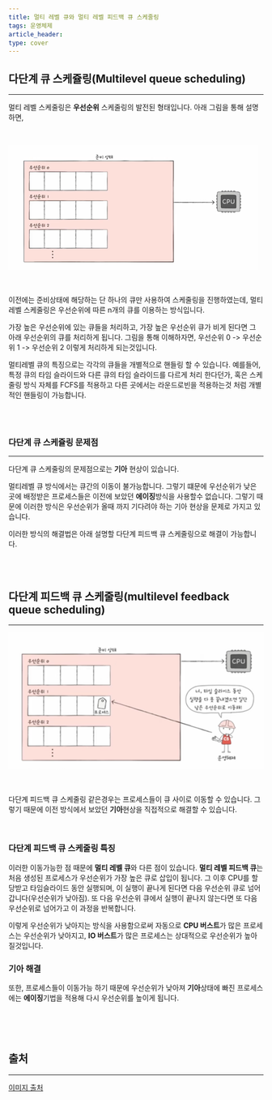 ```yaml
---
title: 멀티 레벨 큐와 멀티 레벨 피드백 큐 스케줄링
tags: 운영체제
article_header:
type: cover
---
```


## 다단계 큐 스케쥴링(Multilevel queue scheduling)

---

멀티 레벨 스케줄링은 **우선순위** 스케줄링의 발전된 형태입니다.
아래 그림을 통해 설명 하면,

<br>

![](https://raw.githubusercontent.com/jickDo/picture/master/OS/study/cp3/15/multilevel_queue.png)

<br>

이전에는 준비상태에 해당하는 단 하나의 큐만 사용하여 스케줄링을 진행하였는데,
멀티레벨 스케줄링은 우선순위에 따른 n개의 큐를 이용하는 방식입니다.

가장 높은 우선순위에 있는 큐들을 처리하고, 가장 높은 우선순위 큐가 비게 된다면 그 아래 우선순위의 큐를 처리하게 됩니다.
그림을 통해 이해하자면, 우선순위 0 -> 우선순위 1 -> 우선순위 2 이렇게 처리하게 되는것입니다.

멀티레벨 큐의 특징으로는 각각의 큐들을 개별적으로 핸들링 할 수 있습니다.
예를들어, 특정 큐의 타임 슬라이드와 다른 큐의 타임 슬라이드를 다르게 처리 한다던가, 혹은 스케줄링 방식 자체를
FCFS를 적용하고 다른 곳에서는 라운드로빈을 적용하는것 처럼 개별적인 핸들링이 가능합니다.

<br>
<br>

### 다단계 큐 스케쥴링 문제점

---

다단계 큐 스케줄링의 문제점으로는 **기아** 현상이 있습니다.

멀티레벨 큐 방식에서는 큐간의 이동이 불가능합니다. 그렇기 떄문에 우선순위가 낮은 곳에 배정받은 프로세스들은
이전에 보았던 **에이징**방식을 사용할수 없습니다. 그렇기 때문에 이러한 방식은 우선순위가 올때 까지 기다려야 하는
기아 현상을 문제로 가지고 있습니다.

이러한 방식의 해결법은 아래 설명할 다단계 피드백 큐 스케줄링으로 해결이 가능합니다.

<br>
<br>

## 다단계 피드백 큐 스케줄링(multilevel feedback queue scheduling)

---

![](https://raw.githubusercontent.com/jickDo/picture/master/OS/study/cp3/15/multi_feedback_queue.png)

<br>

다단계 피드백 큐 스케줄링 같은경우는 프로세스들이 큐 사이로 이동할 수 있습니다. 그렇기 때문에 이전 방식에서 보았던
**기아**현상을 직접적으로 해결할 수 있습니다.

<br>

### 다단계 피드백 큐 스케줄링 특징


이러한 이동가능한 점 때문에 **멀티 레벨 큐**와 다른 점이 있습니다.
**멀티 레벨 피드백 큐**는 처음 생성된 프로세스가 우선순위가 가장 높은 큐로 삽입이 됩니다. 그 이후 CPU를 할당받고
타임슬라이드 동안 실행되며, 이 실행이 끝나게 된다면 다음 우선순위 큐로 넘어 갑니다(우선순위가 낮아짐). 또 다음 우선순위
큐에서 실행이 끝나지 않는다면 또 다음 우선순위로 넘어가고 이 과정을 반복합니다.

이렇게 우선순위가 낮아지는 방식을 사용함으로써 자동으로 **CPU 버스트**가 많은 프로세스는 우선순위가 낮아지고,
**IO 버스트**가 많은 프로세스는 상대적으로 우선순위가 높아질것입니다.

### 기아 해결

또한, 프로세스들이 이동가능 하기 때문에 우선순위가 낮아져 **기아**상태에 빠진 프로세스에는 **에이징**기법을 적용해
다시 우선순위를 높이게 됩니다.


<br>
<br>
<br>

## 출처

---

[이미지 출처](https://www.inflearn.com/course/%ED%98%BC%EC%9E%90-%EA%B3%B5%EB%B6%80%ED%95%98%EB%8A%94-%EC%BB%B4%ED%93%A8%ED%84%B0%EA%B5%AC%EC%A1%B0-%EC%9A%B4%EC%98%81%EC%B2%B4%EC%A0%9C/dashboard)
